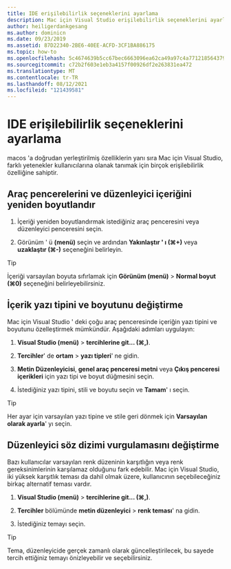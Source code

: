 ```yaml
---
title: IDE erişilebilirlik seçeneklerini ayarlama
description: Mac için Visual Studio erişilebilirlik seçeneklerini ayarlamaya giriş
author: heiligerdankgesang
ms.author: dominicn
ms.date: 09/23/2019
ms.assetid: 87D22340-2BE6-40EE-ACFD-3CF1BA886175
ms.topic: how-to
ms.openlocfilehash: 5c4674639b5cc67bec6663096ea62ca49a97c4a7712185643795014ed1bde812
ms.sourcegitcommit: c72b2f603e1eb3a4157f00926df2e263831ea472
ms.translationtype: MT
ms.contentlocale: tr-TR
ms.lasthandoff: 08/12/2021
ms.locfileid: "121439581"
---
```

# <a name="set-ide-accessibility-options"></a>IDE erişilebilirlik seçeneklerini ayarlama

macos 'a doğrudan yerleştirilmiş özelliklerin yanı sıra Mac için Visual Studio, farklı yetenekler kullanıcılarına olanak tanımak için birçok erişilebilirlik özelliğine sahiptir.

## <a name="resize-tool-windows-and-editor-content"></a>Araç pencerelerini ve düzenleyici içeriğini yeniden boyutlandır

1. İçeriği yeniden boyutlandırmak istediğiniz araç penceresini veya düzenleyici penceresini seçin.

1. Görünüm ' ü **(menü)** seçin ve ardından **Yakınlaştır ' ı (&#8984;+)** veya **uzaklaştır (&#8984;-)** seçeneğini belirleyin.

> [!TIP]
> İçeriği varsayılan boyuta sıfırlamak için **Görünüm (menü)**  >  **Normal boyut (&#8984;0)** seçeneğini belirleyebilirsiniz.

## <a name="change-the-content-font-and-size"></a>İçerik yazı tipini ve boyutunu değiştirme

Mac için Visual Studio ' deki çoğu araç penceresinde içeriğin yazı tipini ve boyutunu özelleştirmek mümkündür. Aşağıdaki adımları uygulayın:

1. **Visual Studio (menü)**  >  **tercihlerine git... (&#8984;,)**.

1. **Tercihler**' de **ortam**  >  **yazı tipleri**' ne gidin.

1. **Metin Düzenleyicisi**, **genel araç penceresi metni** veya **Çıkış penceresi içerikleri** için yazı tipi ve boyut düğmesini seçin.

1. İstediğiniz yazı tipini, stili ve boyutu seçin ve **Tamam**' ı seçin.

> [!TIP]
> Her ayar için varsayılan yazı tipine ve stile geri dönmek için **Varsayılan olarak ayarla**' yı seçin.

## <a name="change-the-editor-syntax-highlighting"></a>Düzenleyici söz dizimi vurgulamasını değiştirme

Bazı kullanıcılar varsayılan renk düzeninin karşıtlığın veya renk gereksinimlerinin karşılamaz olduğunu fark edebilir. Mac için Visual Studio, iki yüksek karşıtlık teması da dahil olmak üzere, kullanıcının seçebileceğiniz birkaç alternatif teması vardır.

1. **Visual Studio (menü)**  >  **tercihlerine git... (&#8984;,)**.

1. **Tercihler** bölümünde **metin düzenleyici**  >  **renk teması**' na gidin.

1. İstediğiniz temayı seçin.

> [!TIP]
> Tema, düzenleyicide gerçek zamanlı olarak güncelleştirilecek, bu sayede tercih ettiğiniz temayı önizleyebilir ve seçebilirsiniz.